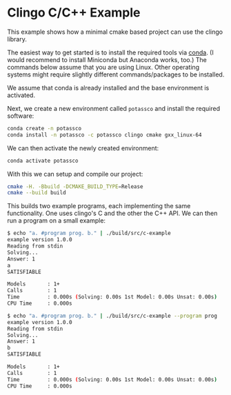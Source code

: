 # Clingo C/C++ Example

This example shows how a minimal cmake based project can use the clingo
library.

The easiest way to get started is to install the required tools via [conda]. (I
would recommend to install Miniconda but Anaconda works, too.) The commands
below assume that you are using Linux. Other operating systems might require
slightly different commands/packages to be installed.

We assume that conda is already installed and the base environment is activated.

Next, we create a new environment called `potassco` and install the required
software:

```bash
conda create -n potassco
conda install -n potassco -c potassco clingo cmake gxx_linux-64
```

We can then activate the newly created environment:
```bash
conda activate potassco
```

With this we can setup and compile our project:
```bash
cmake -H. -Bbuild -DCMAKE_BUILD_TYPE=Release
cmake --build build
```

This builds two example programs, each implementing the same functionality. One
uses clingo's C and the other the C++ API. We can then run a program on a small
example:

```bash
$ echo "a. #program prog. b." | ./build/src/c-example
example version 1.0.0
Reading from stdin
Solving...
Answer: 1
a
SATISFIABLE

Models       : 1+
Calls        : 1
Time         : 0.000s (Solving: 0.00s 1st Model: 0.00s Unsat: 0.00s)
CPU Time     : 0.000s

$ echo "a. #program prog. b." | ./build/src/c-example --program prog
example version 1.0.0
Reading from stdin
Solving...
Answer: 1
b
SATISFIABLE

Models       : 1+
Calls        : 1
Time         : 0.000s (Solving: 0.00s 1st Model: 0.00s Unsat: 0.00s)
CPU Time     : 0.000s
```

[conda]: https://docs.conda.io/projects/conda/en/latest/user-guide/install/linux.html
